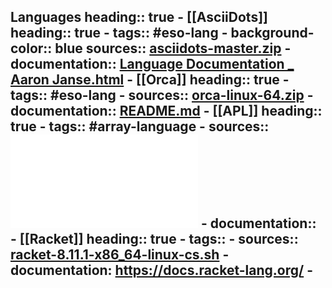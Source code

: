 Languages
heading:: true
	- [[AsciiDots]]
	  heading:: true
		- tags:: #eso-lang
		- background-color:: blue
		  sources:: [asciidots-master.zip](../assets/asciidots-master_1704536335779_0.zip)
			- documentation:: [Language Documentation _ Aaron Janse.html](../assets/Language_Documentation_Aaron_Janse_1704535204222_0.html)
	- [[Orca]]
	  heading:: true
		- tags:: #eso-lang
		- sources:: [orca-linux-64.zip](../assets/orca-linux-64_1704535601192_0.zip)
			- documentation:: [README.md](../assets/README_1704565393843_0.md)
	- [[APL]]
	  heading:: true
		- tags:: #array-language
		- sources:: ![A Programming Language. -- Kenneth E. Iverson -- 1962.pdf](../assets/A_Programming_Language._--_Kenneth_E._Iverson_--_1962_1704551830673_0.pdf)
			- documentation::
	- [[Racket]]
	  heading:: true
		- tags::
		- sources:: [racket-8.11.1-x86_64-linux-cs.sh](../assets/racket-8.11.1-x86_64-linux-cs_1704560182583_0.sh)
			- documentation: https://docs.racket-lang.org/
	-
-